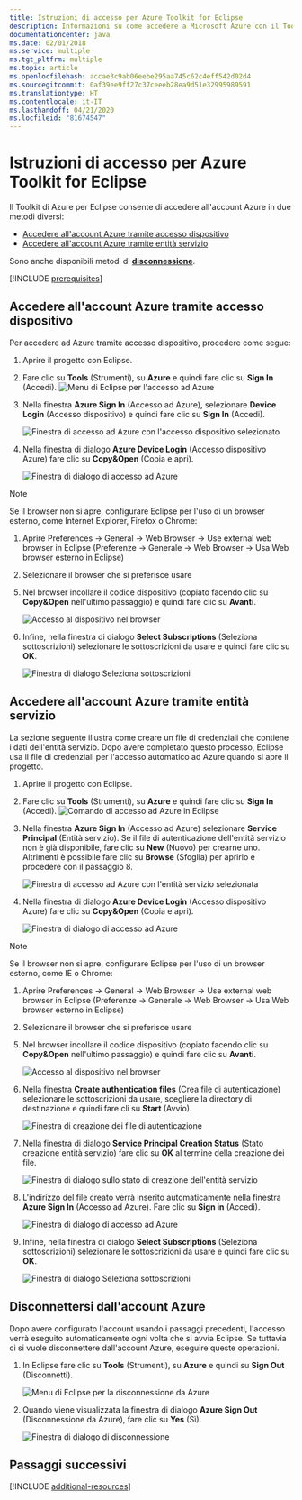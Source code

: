 ```yaml
---
title: Istruzioni di accesso per Azure Toolkit for Eclipse
description: Informazioni su come accedere a Microsoft Azure con il Toolkit di Azure per Eclipse.
documentationcenter: java
ms.date: 02/01/2018
ms.service: multiple
ms.tgt_pltfrm: multiple
ms.topic: article
ms.openlocfilehash: accae3c9ab06eebe295aa745c62c4eff542d02d4
ms.sourcegitcommit: 0af39ee9ff27c37ceeeb28ea9d51e32995989591
ms.translationtype: HT
ms.contentlocale: it-IT
ms.lasthandoff: 04/21/2020
ms.locfileid: "81674547"
---
```

# <a name="sign-in-instructions-for-the-azure-toolkit-for-eclipse"></a>Istruzioni di accesso per Azure Toolkit for Eclipse

Il Toolkit di Azure per Eclipse consente di accedere all'account Azure in due metodi diversi:

  - [Accedere all'account Azure tramite accesso dispositivo](#sign-in-to-your-azure-account-by-device-login)
  - [Accedere all'account Azure tramite entità servizio](#sign-in-to-your-azure-account-by-service-principal)

Sono anche disponibili metodi di [**disconnessione**](#sign-out-of-your-azure-account).

[!INCLUDE [prerequisites](includes/prerequisites.md)]

## <a name="sign-in-to-your-azure-account-by-device-login"></a>Accedere all'account Azure tramite accesso dispositivo

Per accedere ad Azure tramite accesso dispositivo, procedere come segue:

1. Aprire il progetto con Eclipse.

2. Fare clic su **Tools** (Strumenti), su **Azure** e quindi fare clic su **Sign In** (Accedi).
   ![Menu di Eclipse per l'accesso ad Azure][I01]

3. Nella finestra **Azure Sign In** (Accesso ad Azure), selezionare **Device Login** (Accesso dispositivo) e quindi fare clic su **Sign In** (Accedi).

   ![Finestra di accesso ad Azure con l'accesso dispositivo selezionato][I02]

4. Nella finestra di dialogo **Azure Device Login** (Accesso dispositivo Azure) fare clic su **Copy&Open** (Copia e apri).

   ![Finestra di dialogo di accesso ad Azure][I03]

> [!NOTE]
>
> Se il browser non si apre, configurare Eclipse per l'uso di un browser esterno, come Internet Explorer, Firefox o Chrome:
>
> 1. Aprire Preferences -> General -> Web Browser -> Use external web browser in Eclipse (Preferenze -> Generale -> Web Browser -> Usa Web browser esterno in Eclipse)
>
> 2. Selezionare il browser che si preferisce usare
>

5. Nel browser incollare il codice dispositivo (copiato facendo clic su **Copy&Open** nell'ultimo passaggio) e quindi fare clic su **Avanti**.

   ![Accesso al dispositivo nel browser][I04]

6. Infine, nella finestra di dialogo **Select Subscriptions** (Seleziona sottoscrizioni) selezionare le sottoscrizioni da usare e quindi fare clic su **OK**.

   ![Finestra di dialogo Seleziona sottoscrizioni][I05]

## <a name="sign-in-to-your-azure-account-by-service-principal"></a>Accedere all'account Azure tramite entità servizio

La sezione seguente illustra come creare un file di credenziali che contiene i dati dell'entità servizio. Dopo avere completato questo processo, Eclipse usa il file di credenziali per l'accesso automatico ad Azure quando si apre il progetto.

1. Aprire il progetto con Eclipse.

2. Fare clic su **Tools** (Strumenti), su **Azure** e quindi fare clic su **Sign In** (Accedi).
   ![Comando di accesso ad Azure in Eclipse][A01]

3. Nella finestra **Azure Sign In** (Accesso ad Azure) selezionare **Service Principal** (Entità servizio). Se il file di autenticazione dell'entità servizio non è già disponibile, fare clic su **New** (Nuovo) per crearne uno. Altrimenti è possibile fare clic su **Browse** (Sfoglia) per aprirlo e procedere con il passaggio 8.

   ![Finestra di accesso ad Azure con l'entità servizio selezionata][A02]

4. Nella finestra di dialogo **Azure Device Login** (Accesso dispositivo Azure) fare clic su **Copy&Open** (Copia e apri).

   ![Finestra di dialogo di accesso ad Azure][A08]

> [!NOTE]
>
> Se il browser non si apre, configurare Eclipse per l'uso di un browser esterno, come IE o Chrome:
>
> 1. Aprire Preferences -> General -> Web Browser -> Use external web browser in Eclipse (Preferenze -> Generale -> Web Browser -> Usa Web browser esterno in Eclipse)
>
> 2. Selezionare il browser che si preferisce usare
>

5. Nel browser incollare il codice dispositivo (copiato facendo clic su **Copy&Open** nell'ultimo passaggio) e quindi fare clic su **Avanti**.

   ![Accesso al dispositivo nel browser][A03]

6. Nella finestra **Create authentication files** (Crea file di autenticazione) selezionare le sottoscrizioni da usare, scegliere la directory di destinazione e quindi fare cli su **Start** (Avvio).

   ![Finestra di creazione dei file di autenticazione][A04]

7. Nella finestra di dialogo **Service Principal Creation Status** (Stato creazione entità servizio) fare clic su **OK** al termine della creazione dei file.

   ![Finestra di dialogo sullo stato di creazione dell'entità servizio][A05]

8. L'indirizzo del file creato verrà inserito automaticamente nella finestra **Azure Sign In** (Accesso ad Azure). Fare clic su **Sign in** (Accedi).

   ![Finestra di dialogo di accesso ad Azure][A06]

9. Infine, nella finestra di dialogo **Select Subscriptions** (Seleziona sottoscrizioni) selezionare le sottoscrizioni da usare e quindi fare clic su **OK**.

   ![Finestra di dialogo Seleziona sottoscrizioni][A07]

## <a name="sign-out-of-your-azure-account"></a>Disconnettersi dall'account Azure

Dopo avere configurato l'account usando i passaggi precedenti, l'accesso verrà eseguito automaticamente ogni volta che si avvia Eclipse. Se tuttavia ci si vuole disconnettere dall'account Azure, eseguire queste operazioni.

1. In Eclipse fare clic su **Tools** (Strumenti), su **Azure** e quindi su **Sign Out** (Disconnetti).

   ![Menu di Eclipse per la disconnessione da Azure][L01]

2. Quando viene visualizzata la finestra di dialogo **Azure Sign Out** (Disconnessione da Azure), fare clic su **Yes** (Sì).

   ![Finestra di dialogo di disconnessione][L02]

## <a name="next-steps"></a>Passaggi successivi

[!INCLUDE [additional-resources](includes/additional-resources.md)]

<!-- URL List -->


<!-- IMG List -->

[I01]: media/sign-in-instructions/I01.png
[I02]: media/sign-in-instructions/I02.png
[I03]: media/sign-in-instructions/I03.png
[I04]: media/sign-in-instructions/I04.png
[I05]: media/sign-in-instructions/I05.png

[A01]: media/sign-in-instructions/A01.png
[A02]: media/sign-in-instructions/A02.png
[A03]: media/sign-in-instructions/A03.png
[A04]: media/sign-in-instructions/A04.png
[A05]: media/sign-in-instructions/A05.png
[A06]: media/sign-in-instructions/A06.png
[A07]: media/sign-in-instructions/A07.png
[A08]: media/sign-in-instructions/A08.png

[L01]: media/sign-in-instructions/L01.png
[L02]: media/sign-in-instructions/L02.png
[L03]: media/sign-in-instructions/L03.png
